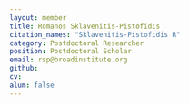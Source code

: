 ```yaml
---
layout: member
title: Romanos Sklavenitis-Pistofidis
citation_names: "Sklavenitis-Pistofidis R"
category: Postdoctoral Researcher
position: Postdoctoral Scholar
email: rsp@broadinstitute.org
github: 
cv:
alum: false
---
```


